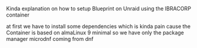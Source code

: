 Kinda explanation on how to setup Blueprint on Unraid using the IBRACORP container 

at first we have to install some dependencies which is kinda pain cause the Container is based on almaLinux 9 minimal so we have only the package manager microdnf coming from dnf
